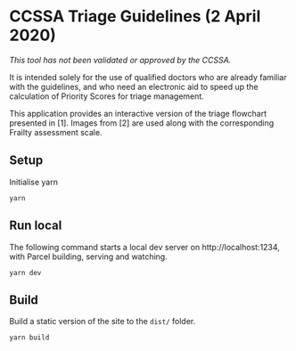 # CCSSA Triage Guidelines (2 April 2020)

*This tool has not been validated or approved by the CCSSA.*
						
It is intended solely for the use of qualified doctors who are already familiar with the guidelines, and who need an electronic aid to speed up the calculation of Priority Scores for triage management.

This application provides an interactive version of the triage flowchart presented in [1]. Images from [2] are used along with the corresponding Frailty assessment scale.

## Setup

Initialise yarn

```
yarn
```

## Run local

The following command starts a local dev server on http://localhost:1234, with Parcel building, serving and watching.

```
yarn dev
```

## Build

Build a static version of the site to the `dist/` folder.

```
yarn build
```